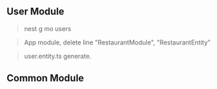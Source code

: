 ## User Module

> nest g mo users

> App module, delete line "RestaurantModule", "RestaurantEntity"

> user.entity.ts generate.

## Common Module